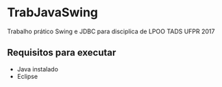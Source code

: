 # TrabJavaSwing
Trabalho prático Swing e JDBC para disciplica de LPOO TADS UFPR 2017

## Requisitos para executar
* Java instalado
* Eclipse
